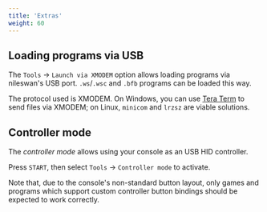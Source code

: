 ```yaml
---
title: 'Extras'
weight: 60
---
```


## Loading programs via USB

The `Tools` -> `Launch via XMODEM` option allows loading programs via nileswan's USB port. `.ws`/`.wsc` and `.bfb` programs can be loaded this way.

The protocol used is XMODEM. On Windows, you can use [Tera Term](https://teratermproject.github.io/index-en.html) to send files via XMODEM; on Linux, `minicom` and `lrzsz` are viable solutions.

## Controller mode

The *controller mode* allows using your console as an USB HID controller.

Press `START`, then select `Tools` -> `Controller mode` to activate.

Note that, due to the console's non-standard button layout, only games and programs which support custom controller button bindings should be expected to work correctly.